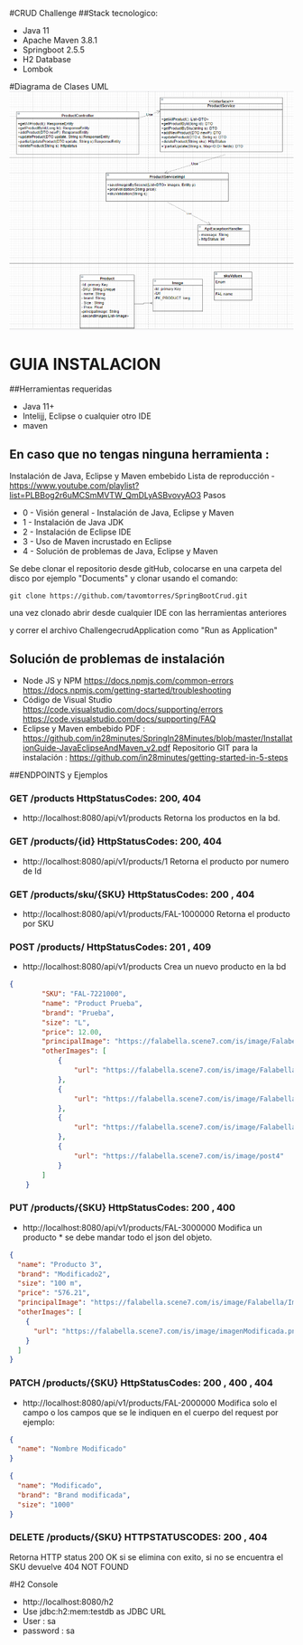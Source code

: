 #CRUD Challenge
##Stack tecnologico:
- Java 11
- Apache Maven 3.8.1
- Springboot 2.5.5
- H2 Database
- Lombok

#Diagrama de Clases UML
![alt text](docs/DiagramaUML.PNG)


# GUIA INSTALACION
##Herramientas requeridas
- Java 11+
- Intelijj, Eclipse o cualquier otro IDE
- maven

## En caso que no tengas ninguna herramienta :
Instalación de Java, Eclipse y Maven embebido
Lista de reproducción - https://www.youtube.com/playlist?list=PLBBog2r6uMCSmMVTW_QmDLyASBvovyAO3
Pasos
- 0 - Visión general - Instalación de Java, Eclipse y Maven
- 1 - Instalación de Java JDK
- 2 - Instalación de Eclipse IDE
- 3 - Uso de Maven incrustado en Eclipse
- 4 - Solución de problemas de Java, Eclipse y Maven


Se debe clonar el repositorio desde gitHub, colocarse en una carpeta del disco
por ejemplo "Documents" y clonar usando el comando:

```shell script
git clone https://github.com/tavomtorres/SpringBootCrud.git
```
una vez clonado abrir desde cualquier IDE con las herramientas anteriores

y correr el archivo ChallengecrudApplication como "Run as Application"

## Solución de problemas de instalación
- Node JS y NPM
https://docs.npmjs.com/common-errors
https://docs.npmjs.com/getting-started/troubleshooting
- Código de Visual Studio
https://code.visualstudio.com/docs/supporting/errors
https://code.visualstudio.com/docs/supporting/FAQ
- Eclipse y Maven embebido
PDF : https://github.com/in28minutes/SpringIn28Minutes/blob/master/InstallationGuide-JavaEclipseAndMaven_v2.pdf
Repositorio GIT para la instalación : https://github.com/in28minutes/getting-started-in-5-steps


##ENDPOINTS y Ejemplos

### GET /products HttpStatusCodes: 200, 404
- http://localhost:8080/api/v1/products
Retorna los productos en la bd.

### GET /products/{id} HttpStatusCodes: 200, 404
- http://localhost:8080/api/v1/products/1
Retorna el producto por numero de Id

### GET /products/sku/{SKU} HttpStatusCodes: 200 , 404
- http://localhost:8080/api/v1/products/FAL-1000000
  Retorna el producto por SKU

### POST /products/ HttpStatusCodes: 201 , 409 
- http://localhost:8080/api/v1/products
  Crea un nuevo producto en la bd
```json
{
        "SKU": "FAL-7221000",
        "name": "Product Prueba",
        "brand": "Prueba",
        "size": "L",
        "price": 12.00,
        "principalImage": "https://falabella.scene7.com/is/image/Falabella/POST.png",
        "otherImages": [
            {
                "url": "https://falabella.scene7.com/is/image/Falabella/post1"
            },
            {
                "url": "https://falabella.scene7.com/is/image/Falabella/post2"
            },
            {
                "url": "https://falabella.scene7.com/is/image/Falabella/post3"
            },
            {
                "url": "https://falabella.scene7.com/is/image/post4"
            }
        ]
    }
```

### PUT /products/{SKU} HttpStatusCodes: 200 , 400 
- http://localhost:8080/api/v1/products/FAL-3000000
  Modifica un producto * se debe mandar todo el json del objeto.

```json
{
  "name": "Producto 3",
  "brand": "Modificado2",
  "size": "100 m",
  "price": "576.21",
  "principalImage": "https://falabella.scene7.com/is/image/Falabella/ImagenModificada.jpg",
  "otherImages": [
    {
      "url": "https://falabella.scene7.com/is/image/imagenModificada.png"
    }
  ]
}
```

### PATCH /products/{SKU} HttpStatusCodes: 200 , 400 , 404
- http://localhost:8080/api/v1/products/FAL-2000000
  Modifica solo el campo o los campos que se le indiquen en el cuerpo del request por ejemplo:

```json
{
  "name": "Nombre Modificado"
}
```


```json
{
  "name": "Modificado",
  "brand": "Brand modificada",
  "size": "1000"
}
```

### DELETE /products/{SKU}  HTTPSTATUSCODES: 200 , 404
Retorna HTTP status 200 OK si se elimina con exito, si no se encuentra el SKU devuelve 404
NOT FOUND

#H2 Console
- http://localhost:8080/h2
- Use jdbc:h2:mem:testdb as JDBC URL
- User : sa
- password : sa


